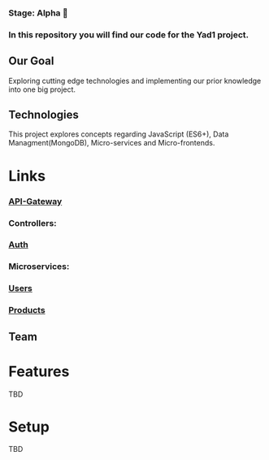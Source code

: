 ### Stage: Alpha 🤖 

### In this repository you will find our code for the Yad1 project.


## Our Goal
Exploring cutting edge technologies and implementing our prior knowledge into one big project.

## Technologies
This project explores concepts regarding JavaScript (ES6+), Data Managment(MongoDB), Micro-services and Micro-frontends.

# Links
### [API-Gateway](https://github.com/Solobearus/yad1-gateway-api "API Gateway")

### Controllers:
### [Auth](https://github.com/Solobearus/yad1-auth-controller "Auth controller")

### Microservices:
### [Users](https://github.com/Solobearus/yad1-users "Users Microservice")
### [Products](https://github.com/Solobearus/yad1-products "Users Microservice")

## Team



# Features
TBD


# Setup
TBD
